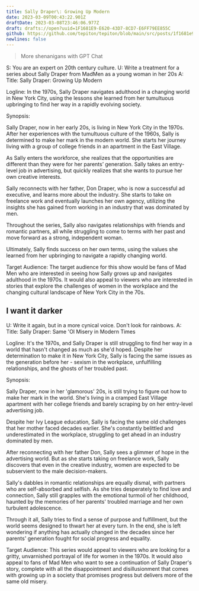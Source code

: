 ```yaml
---
title: Sally Draper\: Growing Up Modern
date: 2023-03-09T00:43:22.901Z
draftDate: 2023-03-08T23:46:06.977Z
draft: drafts://open?uuid=1F1681E9-E620-43D7-8CD7-E6FF79EE855C
github: https://github.com/tepiton/tepiton/blob/main/src/posts/1f1681e9-e620-43d7-8cd7-e6ff79ee855c.md
newlines: false
---
```

> More shenanigans with GPT Chat

S: You are an expert on 20th century culture.
U: Write a treatment for a series about Sally Draper from MadMen as a young woman in her 20s
A: Title: Sally Draper: Growing Up Modern

Logline: In the 1970s, Sally Draper navigates adulthood in a changing world in New York City, using the lessons she learned from her tumultuous upbringing to find her way in a rapidly evolving society.

Synopsis: 

Sally Draper, now in her early 20s, is living in New York City in the 1970s. After her experiences with the tumultuous culture of the 1960s, Sally is determined to make her mark in the modern world. She starts her journey living with a group of college friends in an apartment in the East Village.

As Sally enters the workforce, she realizes that the opportunities are different than they were for her parents’ generation. Sally takes an entry-level job in advertising, but quickly realizes that she wants to pursue her own creative interests.

Sally reconnects with her father, Don Draper, who is now a successful ad executive, and learns more about the industry. She starts to take on freelance work and eventually launches her own agency, utilizing the insights she has gained from working in an industry that was dominated by men.

Throughout the series, Sally also navigates relationships with friends and romantic partners, all while struggling to come to terms with her past and move forward as a strong, independent woman.

Ultimately, Sally finds success on her own terms, using the values she learned from her upbringing to navigate a rapidly changing world.

Target Audience: The target audience for this show would be fans of Mad Men who are interested in seeing how Sally grows up and navigates adulthood in the 1970s. It would also appeal to viewers who are interested in stories that explore the challenges of women in the workplace and the changing cultural landscape of New York City in the 70s.

## I want it darker

U: Write it again, but in a more cynical voice. Don't look for rainbows.
A: Title: Sally Draper: Same 'Ol Misery in Modern Times

Logline: It's the 1970s, and Sally Draper is still struggling to find her way in a world that hasn't changed as much as she'd hoped. Despite her determination to make it in New York City, Sally is facing the same issues as the generation before her - sexism in the workplace, unfulfilling relationships, and the ghosts of her troubled past.

Synopsis: 

Sally Draper, now in her 'glamorous' 20s, is still trying to figure out how to make her mark in the world. She's living in a cramped East Village apartment with her college friends and barely scraping by on her entry-level advertising job.

Despite her Ivy League education, Sally is facing the same old challenges that her mother faced decades earlier. She's constantly belittled and underestimated in the workplace, struggling to get ahead in an industry dominated by men.

After reconnecting with her father Don, Sally sees a glimmer of hope in the advertising world. But as she starts taking on freelance work, Sally discovers that even in the creative industry, women are expected to be subservient to the male decision-makers.

Sally's dabbles in romantic relationships are equally dismal, with partners who are self-absorbed and selfish. As she tries desperately to find love and connection, Sally still grapples with the emotional turmoil of her childhood, haunted by the memories of her parents' troubled marriage and her own turbulent adolescence.

Through it all, Sally tries to find a sense of purpose and fulfillment, but the world seems designed to thwart her at every turn. In the end, she is left wondering if anything has actually changed in the decades since her parents' generation fought for social progress and equality.

Target Audience: This series would appeal to viewers who are looking for a gritty, unvarnished portrayal of life for women in the 1970s. It would also appeal to fans of Mad Men who want to see a continuation of Sally Draper's story, complete with all the disappointment and disillusionment that comes with growing up in a society that promises progress but delivers more of the same old misery.
